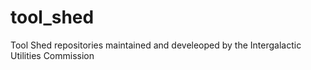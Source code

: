tool_shed
=========

Tool Shed repositories maintained and develeoped by the Intergalactic Utilities Commission

